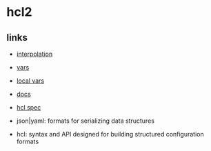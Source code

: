 # hcl2

## links

- [interpolation](https://developer.hashicorp.com/nomad/docs/runtime/interpolation)
- [vars](https://developer.hashicorp.com/nomad/docs/job-specification/hcl2/variables)
- [local vars](https://developer.hashicorp.com/nomad/docs/job-specification/hcl2/locals)
- [docs](https://github.com/hashicorp/hcl/tree/main)
- [hcl spec](https://pkg.go.dev/github.com/hashicorp/nomad/plugins/shared/hclspec?utm_source=godoc)

- json|yaml: formats for serializing data structures
- hcl: syntax and API designed for building structured configuration formats
